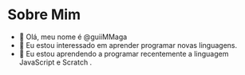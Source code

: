 # Sobre Mim

- 👋 Olá, meu nome é @guiiMMaga
- 👀 Eu estou interessado em aprender programar novas linguagens.
- 🌱 Eu estou aprendendo a programar recentemente a linguagem JavaScript e Scratch .
